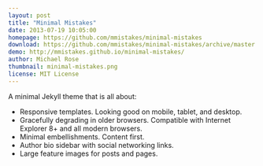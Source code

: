 ```yaml
---
layout: post
title: "Minimal Mistakes"
date: 2013-07-19 10:05:00
homepage: https://github.com/mmistakes/minimal-mistakes
download: https://github.com/mmistakes/minimal-mistakes/archive/master.zip
demo: http://mmistakes.github.io/minimal-mistakes/
author: Michael Rose
thumbnail: minimal-mistakes.png
license: MIT License
---
```


A minimal Jekyll theme that is all about:

* Responsive templates. Looking good on mobile, tablet, and desktop.
* Gracefully degrading in older browsers. Compatible with Internet Explorer 8+ and all modern browsers.
* Minimal embellishments. Content first.
* Author bio sidebar with social networking links.
* Large feature images for posts and pages.